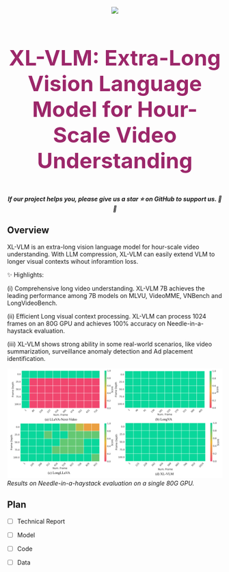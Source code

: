 <p align="center">
    <img src="https://github.com/VectorSpaceLab/XL-VLM/blob/main/assets/logo.jpg" width="200" style="margin-bottom: 0.2;"/>
</p>

<h3 align="center" style="font-size: 50px;">
    <a style="color:#9C276A;">
        XL-VLM: Extra-Long Vision Language Model for Hour-Scale Video Understanding
    </a>
</h3>
<h5 align="center"> If our project helps you, please give us a star ⭐ on GitHub to support us. 🙏🙏 </h5>

## Overview
XL-VLM is an extra-long vision language model for hour-scale video understanding. With LLM compression, XL-VLM can easily extend VLM to longer visual contexts wihout inforamtion loss. 

✨ Highlights:

(i) Comprehensive long video understanding. XL-VLM 7B achieves the leading performance among 7B models on MLVU, VideoMME, VNBench and LongVideoBench.

(ii) Efficient Long visual context processing. XL-VLM can process 1024 frames on an 80G GPU and achieves 100% accuracy on Needle-in-a-haystack evaluation.

(iii) XL-VLM shows strong ability in some real-world scenarios, like video summarization, surveillance anomaly detection and Ad placement identification.


![Results on Needle-in-a-haystack evaluation on a single 80G GPU.](./assets/needle.png)*Results on Needle-in-a-haystack evaluation on a single 80G GPU.*


## Plan

 - [ ] Technical Report
 - [ ] Model
 - [ ] Code
 - [ ] Data


